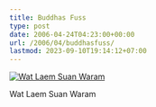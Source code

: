 ```yaml
---
title: Buddhas Fuss
type: post
date: 2006-04-24T04:23:00+00:00
url: /2006/04/buddhasfuss/
lastmod: 2023-09-10T19:14:12+07:00
---
```

<div class="flickr">
  <a href="http://www.flickr.com/photos/schreibblogade/134073860/" title="Wat Laem Suan Waram"><img src="//static.flickr.com/47/134073860_63bd7c484f.jpg" alt="Wat Laem Suan Waram" /></a></p>

  <p>
    Wat Laem Suan Waram
  </p>
</div>
